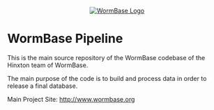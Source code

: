 
<!-- WormBase Logo with a link to the website-->
<p align="center">
  <a href="https://wormbase.org/" >
    <img alt="WormBase Logo" src="https://wormbase.org/img/logo/logo_wormbase_gradient.svg" class ="center" > 
  </a>
</p>


<!-- Title and intro -->
# WormBase Pipeline
<!-- XXX: Check buildpassing and workflow -->

This is the main source repository of the WormBase codebase of the Hinxton team of WormBase.

The main purpose of the code is to build and process data in order to release a final database.

Main Project Site: http://www.wormbase.org


<!-- XXX: Documentation? -->

<!-- XXX: How to contribute? -->

<!-- XXX: License? -->

